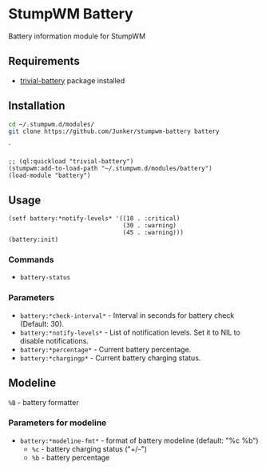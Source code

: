 # StumpWM Battery

Battery information module for StumpWM

## Requirements

- [trivial-battery](https://github.com/pokepay/trivial-battery) package installed

## Installation

```bash
cd ~/.stumpwm.d/modules/
git clone https://github.com/Junker/stumpwm-battery battery
```
`
```common-lisp
;; (ql:quickload "trivial-battery")
(stumpwm:add-to-load-path "~/.stumpwm.d/modules/battery")
(load-module "battery")
```

## Usage

```common-lisp
(setf battery:*notify-levels* '((10 . :critical)
                                (30 . :warning)
                                (45 . :warning)))
(battery:init)
```

### Commands

- `battery-status`

### Parameters

- `battery:*check-interval*` - Interval in seconds for battery check (Default: 30). 
- `battery:*notify-levels*` - List of notification levels. Set it to NIL to disable notifications.
- `battery:*percentage*` - Current battery percentage.
- `battery:*chargingp*` - Current battery charging status.

## Modeline

`%B` - battery formatter

### Parameters for modeline

- `battery:*modeline-fmt*` - format of battery modeline (default: "%c %b")
  - `%c` - battery charging status ("+/-")
  - `%b` - battery percentage
